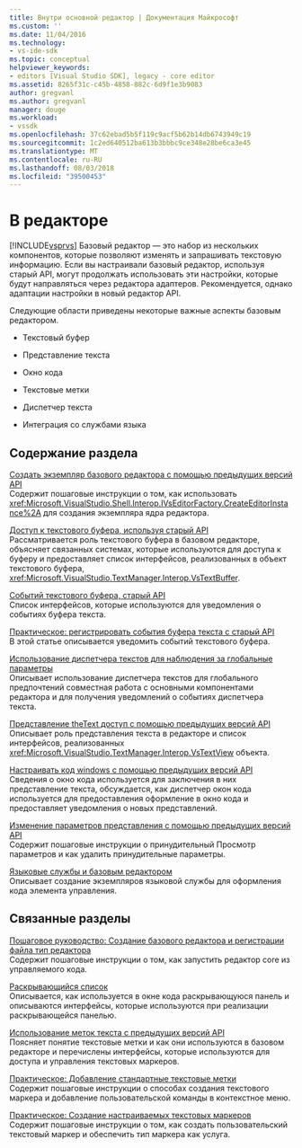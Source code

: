 ```yaml
---
title: Внутри основной редактор | Документация Майкрософт
ms.custom: ''
ms.date: 11/04/2016
ms.technology:
- vs-ide-sdk
ms.topic: conceptual
helpviewer_keywords:
- editors [Visual Studio SDK], legacy - core editor
ms.assetid: 8265f31c-c45b-4858-882c-6d9f1e3b9083
author: gregvanl
ms.author: gregvanl
manager: douge
ms.workload:
- vssdk
ms.openlocfilehash: 37c62ebad5b5f119c9acf5b62b14db6743949c19
ms.sourcegitcommit: 1c2ed640512ba613b3bbbc9ce348e28be6ca3e45
ms.translationtype: MT
ms.contentlocale: ru-RU
ms.lasthandoff: 08/03/2018
ms.locfileid: "39500453"
---
```

# <a name="inside-the-core-editor"></a>В редакторе
[!INCLUDE[vsprvs](../code-quality/includes/vsprvs_md.md)] Базовый редактор — это набор из нескольких компонентов, которые позволяют изменять и запрашивать текстовую информацию. Если вы настраивали базовый редактор, используя старый API, могут продолжать использовать эти настройки, которые будут направляться через редактора адаптеров. Рекомендуется, однако адаптации настройки в новый редактор API.  
  
 Следующие области приведены некоторые важные аспекты базовым редактором.  
  
-   Текстовый буфер  
  
-   Представление текста  
  
-   Окно кода  
  
-   Текстовые метки  
  
-   Диспетчер текста  
  
-   Интеграция со службами языка  
  
## <a name="in-this-section"></a>Содержание раздела  
 [Создать экземпляр базового редактора с помощью предыдущих версий API](../extensibility/instantiating-the-core-editor-by-using-the-legacy-api.md)  
 Содержит пошаговые инструкции о том, как использовать <xref:Microsoft.VisualStudio.Shell.Interop.IVsEditorFactory.CreateEditorInstance%2A> для создания экземпляра ядра редактора.  
  
 [Доступ к текстового буфера, используя старый API](../extensibility/accessing-the-text-buffer-by-using-the-legacy-api.md)  
 Рассматривается роль текстового буфера в базовом редакторе, объясняет связанных системах, которые используются для доступа к буферу и предоставляет список интерфейсов, реализованных в объект текстового буфера, <xref:Microsoft.VisualStudio.TextManager.Interop.VsTextBuffer>.  
  
 [Событий текстового буфера, старый API](../extensibility/text-buffer-events-in-the-legacy-api.md)  
 Список интерфейсов, которые используются для уведомления о событиях буфера текста.  
  
 [Практическое: регистрировать события буфера текста с старый API](../extensibility/how-to-register-for-text-buffer-events-with-the-legacy-api.md)  
 В этой статье описывается уведомить событий текстового буфера.  
  
 [Использование диспетчера текстов для наблюдения за глобальные параметры](../extensibility/using-the-text-manager-to-monitor-global-settings.md)  
 Описывает использование диспетчера текстов для глобального предпочтений совместная работа с основными компонентами редактора и для получения уведомлений о событиях диспетчера текста.  
  
 [Представление theText доступ с помощью предыдущих версий API](../extensibility/accessing-thetext-view-by-using-the-legacy-api.md)  
 Описывает роль представления текста в редакторе и список интерфейсов, реализованных <xref:Microsoft.VisualStudio.TextManager.Interop.VsTextView> объекта.  
  
 [Настраивать код windows с помощью предыдущих версий API](../extensibility/customizing-code-windows-by-using-the-legacy-api.md)  
 Сведения о окно кода используется для заключения в них представление текста, обсуждается, как диспетчер окон кода используется для предоставления оформление в окно кода и предоставляет уведомления о новых представлений.  
  
 [Изменение параметров представления с помощью предыдущих версий API](../extensibility/changing-view-settings-by-using-the-legacy-api.md)  
 Содержит пошаговые инструкции о принудительный Просмотр параметров и как удалить принудительные параметры.  
  
 [Языковые службы и базовым редактором](../extensibility/language-services-and-the-core-editor.md)  
 Описывает создание экземпляров языковой службы для оформления кода элемента управления.  
  
## <a name="related-sections"></a>Связанные разделы  
 [Пошаговое руководство: Создание базового редактора и регистрации файла тип редактора](../extensibility/walkthrough-creating-a-core-editor-and-registering-an-editor-file-type.md)  
 Содержит пошаговые инструкции о том, как запустить редактор core из управляемого кода.  
  
 [Раскрывающийся список](../extensibility/drop-down-bar.md)  
 Описывается, как используется в окне кода раскрывающуюся панель и описываются интерфейсы, которые используются при реализации раскрывающейся панелью.  
  
 [Использование меток текста с предыдущих версий API](../extensibility/using-text-markers-with-the-legacy-api.md)  
 Поясняет понятие текстовые метки и как они используются в базовом редакторе и перечислены интерфейсы, которые используются для доступа и управления текстовых маркеров.  
  
 [Практическое: Добавление стандартные текстовые метки](../extensibility/how-to-add-standard-text-markers.md)  
 Содержит пошаговые инструкции о способах создания текстового маркера и добавление пользовательской команды в контекстное меню.  
  
 [Практическое: Создание настраиваемых текстовых маркеров](../extensibility/how-to-create-custom-text-markers.md)  
 Содержит пошаговые инструкции о том, как создать пользовательский текстовый маркер и обеспечить тип маркера как услуга.